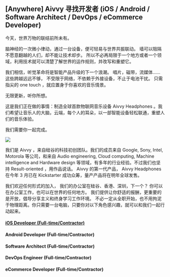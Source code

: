 ## [Anywhere] Aivvy 寻找开发者 (iOS / Android / Software Architect / DevOps / eCommerce Developer)
今天，世界万物的联结前所未有。

脑神经的一次微小律动，通过一台设备，便可轻易与世界共振联动。
墙可以阻隔不愿意翻越的人们，却不能让技术却步。
所以不必再局限于一个地方或者一个领域，利用技术就可以清楚了解世界的运作规则，并改写和重塑它。


我们相信，听觉革命将是智能产品升级的下一个浪潮。
唱片，磁带，流媒体……这些跨越远远不够，
不受限于网络，不依赖于外接设备，不止于电池干扰。
只需指尖的 one touch ，就应置身于你喜欢的音乐情景。

无限更新，听你所想。

这是我们正在做的事情：制造全球首款物联网音乐设备 Aivvy Headphones 。我们希望让音乐人的大脑，云端，每个人的耳朵，以一部智能设备轻松联通，重塑人们的音乐体验。

我们需要你一起完成。

![](http://www.aivvy.com/img/lifestyle.jpg)

我们是 Aivvy ，来自硅谷的科技初创团队。我们的成员来自 Google, Sony, Intel, Motorola 等公司，和来自 Audio engineering, Cloud computing, Machine intelligence and Hardware design 等领域，有多年的行业经验。不过我们也坚持 Result-oriented ，用作品说话。
Aivvy 的第一代产品， Aivvy Headphones 在今年 3 月已在 Kickstarter 成功众筹，量产产品将在明年全球发售。

我们欢迎任何形式的加入，
我们的办公室在硅谷、香港、深圳，下一个？
你可以在办公室工作，也可以在世界的任何地方。
我们提供让你舒适的报酬，更重要的是开放，倡导分享主义和终身学习工作环境。
不必一定从全职开始，也不用拘泥于物理距离。你只需要一台电脑，只要你对以下角色感兴趣，就可以和我们一起行动起来。

#### [iOS Developer (Full-time/Contractor)](https://github.com/Doriscafe/missionaivvy/blob/master/iOS.md)
#### Android Developer (Full-time/Contractor)
#### Software Architect (Full-time/Contractor)
#### DevOps Engineer (Full-time/Contractor)
#### eCommerce Developer (Full-time/Contractor)
